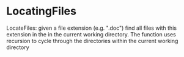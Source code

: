 # LocatingFiles

LocateFiles: 
given a file extension (e.g. ".doc") find all files with this extension in the in the current working directory. The  function uses recursion to cycle through the directories within the current working directory
